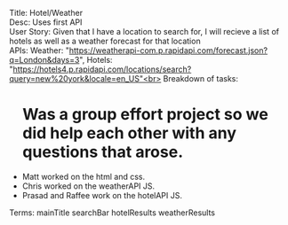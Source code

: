Title: Hotel/Weather<br>
Desc: Uses first API<br> 
User Story: Given that I have a location to search for, I will recieve a list of hotels as well as a weather forecast for that location<br>
APIs: Weather: "https://weatherapi-com.p.rapidapi.com/forecast.json?q=London&days=3", Hotels: "https://hotels4.p.rapidapi.com/locations/search?query=new%20york&locale=en_US"<br>
Breakdown of tasks:<br>
<ul>
  <h1>Was a group effort project so we did help each other with any questions that arose.</h1>
  <li>Matt worked on the html and css.</li>
  <li>Chris worked on the weatherAPI JS.</li>
  <li>Prasad and Raffee work on the hotelAPI JS.</li>
 </ul>


Terms: 
mainTitle
searchBar
hotelResults
weatherResults
